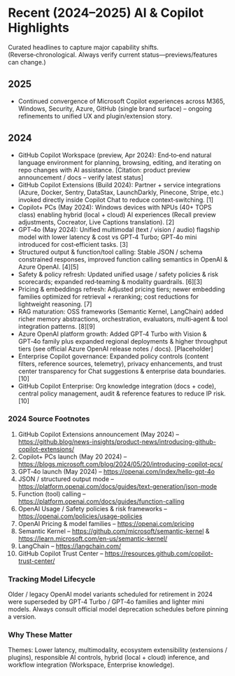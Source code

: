 # Recent (2024–2025) AI & Copilot Highlights
Curated headlines to capture major capability shifts. (Reverse‑chronological. Always verify current status—previews/features can change.)

## 2025
* Continued convergence of Microsoft Copilot experiences across M365, Windows, Security, Azure, GitHub (single brand surface) – ongoing refinements to unified UX and plugin/extension story.

## 2024
* GitHub Copilot Workspace (preview, Apr 2024): End‑to‑end natural language environment for planning, browsing, editing, and iterating on repo changes with AI assistance. [Citation: product preview announcement / docs – verify latest status]
* GitHub Copilot Extensions (Build 2024): Partner + service integrations (Azure, Docker, Sentry, DataStax, LaunchDarkly, Pinecone, Stripe, etc.) invoked directly inside Copilot Chat to reduce context‑switching. [1]
* Copilot+ PCs (May 2024): Windows devices with NPUs (40+ TOPS class) enabling hybrid (local + cloud) AI experiences (Recall preview adjustments, Cocreator, Live Captions translation). [2]
* GPT‑4o (May 2024): Unified multimodal (text / vision / audio) flagship model with lower latency & cost vs GPT‑4 Turbo; GPT‑4o mini introduced for cost‑efficient tasks. [3]
* Structured output & function/tool calling: Stable JSON / schema constrained responses, improved function calling semantics in OpenAI & Azure OpenAI. [4][5]
* Safety & policy refresh: Updated unified usage / safety policies & risk scorecards; expanded red‑teaming & modality guardrails. [6][3]
* Pricing & embeddings refresh: Adjusted pricing tiers; newer embedding families optimized for retrieval + reranking; cost reductions for lightweight reasoning. [7]
* RAG maturation: OSS frameworks (Semantic Kernel, LangChain) added richer memory abstractions, orchestration, evaluators, multi‑agent & tool integration patterns. [8][9]
* Azure OpenAI platform growth: Added GPT‑4 Turbo with Vision & GPT‑4o family plus expanded regional deployments & higher throughput tiers (see official Azure OpenAI release notes / docs). [Placeholder]
* Enterprise Copilot governance: Expanded policy controls (content filters, reference sources, telemetry), privacy enhancements, and trust center transparency for Chat suggestions & enterprise data boundaries. [10]
* GitHub Copilot Enterprise: Org knowledge integration (docs + code), central policy management, audit & reference features to reduce IP risk. [10]

### 2024 Source Footnotes
1. GitHub Copilot Extensions announcement (May 2024) – https://github.blog/news-insights/product-news/introducing-github-copilot-extensions/
2. Copilot+ PCs launch (May 20 2024) – https://blogs.microsoft.com/blog/2024/05/20/introducing-copilot-pcs/
3. GPT‑4o launch (May 2024) – https://openai.com/index/hello-gpt-4o
4. JSON / structured output mode – https://platform.openai.com/docs/guides/text-generation/json-mode
5. Function (tool) calling – https://platform.openai.com/docs/guides/function-calling
6. OpenAI Usage / Safety policies & risk frameworks – https://openai.com/policies/usage-policies
7. OpenAI Pricing & model families – https://openai.com/pricing
8. Semantic Kernel – https://github.com/microsoft/semantic-kernel & https://learn.microsoft.com/en-us/semantic-kernel/
9. LangChain – https://langchain.com/
10. GitHub Copilot Trust Center – https://resources.github.com/copilot-trust-center/

### Tracking Model Lifecycle
Older / legacy OpenAI model variants scheduled for retirement in 2024 were superseded by GPT‑4 Turbo / GPT‑4o families and lighter mini models. Always consult official model deprecation schedules before pinning a version.

### Why These Matter
Themes: Lower latency, multimodality, ecosystem extensibility (extensions / plugins), responsible AI controls, hybrid (local + cloud) inference, and workflow integration (Workspace, Enterprise knowledge).
